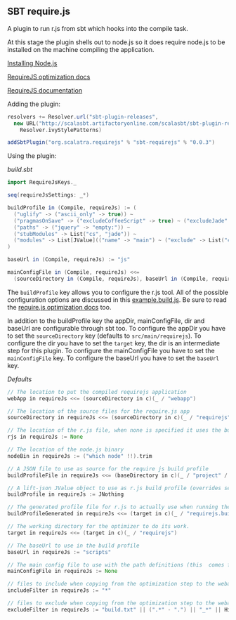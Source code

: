 ## SBT require.js 

A plugin to run r.js from sbt which hooks into the compile task.

At this stage the plugin shells out to node.js so it does require node.js to be installed on the machine compiling the application. 

[Installing Node.js](https://github.com/joyent/node/wiki/Installing-Node.js-via-package-manager)

[RequireJS optimization docs](http://requirejs.org/docs/optimization.html)

[RequireJS documentation](http://requirejs.org/)

Adding the plugin:

```scala
resolvers += Resolver.url("sbt-plugin-releases",
  new URL("http://scalasbt.artifactoryonline.com/scalasbt/sbt-plugin-releases/"))(
    Resolver.ivyStylePatterns)

addSbtPlugin("org.scalatra.requirejs" % "sbt-requirejs" % "0.0.3")
```

Using the plugin:

*build.sbt*

```scala
import RequireJsKeys._

seq(requireJsSettings: _*)

buildProfile in (Compile, requireJs) := (
  ("uglify" -> ("ascii_only" -> true)) ~
  ("pragmasOnSave" -> ("excludeCoffeeScript" -> true) ~ ("excludeJade" -> true)) ~
  ("paths" -> ("jquery" -> "empty:")) ~
  ("stubModules" -> List("cs", "jade")) ~
  ("modules" -> List[JValue](("name" -> "main") ~ ("exclude" -> List("coffee-script", "jade"))))
)

baseUrl in (Compile, requireJs) := "js"

mainConfigFile in (Compile, requireJs) <<=
  (sourceDirectory in (Compile, requireJs), baseUrl in (Compile, requireJs))((a, b) => Some(a / b / "main.js"))
```

The `buildProfile` key allows you to configure the r.js tool.
All of the possible configuration options are discussed in this [example.build.js](https://github.com/jrburke/r.js/blob/master/build/example.build.js).
Be sure to read the [require.js optimization docs](http://requirejs.org/docs/optimization.html) too.

In addition to the buildProfile key the appDir, mainConfigFile, dir and baseUrl are configurable through sbt too.
To configure the appDir you have to set the `sourceDirectory` key (defaults to `src/main/requirejs`).
To configure the dir you have to set the `target` key, the dir is an intermediate step for this plugin.
To configure the mainConfigFile you have to set the `mainConfigFile` key.
To configure the baseUrl you have to set the `baseUrl` key.

*Defaults*

```scala
// The location to put the compiled requirejs application
webApp in requireJs <<= (sourceDirectory in c)(_ / "webapp")

// The location of the source files for the require.js app
sourceDirectory in requireJs <<= (sourceDirectory in c)(_ / "requirejs")

// The location of the r.js file, when none is specified it uses the bundled version of r.js
rjs in requireJs := None

// The location of the node.js binary
nodeBin in requireJs := ("which node" !!).trim

// A JSON file to use as source for the require js build profile
buildProfileFile in requireJs <<= (baseDirectory in c)(_ / "project" / "requirejs.build.json")

// A lift-json JValue object to use as r.js build profile (overrides settings defined in buildProfileFile)
buildProfile in requireJs := JNothing

// The generated profile file for r.js to actually use when running the optimizer
buildProfileGenerated in requireJs <<= (target in c)(_ / "requirejs.build.js")

// The working directory for the optimizer to do its work.
target in requireJs <<= (target in c)(_ / "requirejs")

// The baseUrl to use in the build profile
baseUrl in requireJs := "scripts"

// The main config file to use with the path definitions (this  comes from your app)
mainConfigFile in requireJs := None

// files to include when copying from the optimization step to the webapp
includeFilter in requireJs := "*"

// files to exclude when copying from the optimization step to the webapp
excludeFilter in requireJs := "build.txt" || (".*" - ".") || "_*" || HiddenFileFilter
```

